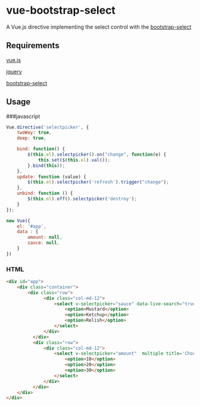 # vue-bootstrap-select

A Vue.js directive implementing the select control with the [bootstrap-select](https://github.com/silviomoreto/bootstrap-select)

## Requirements

[vue.js](https://github.com/vuejs/vue) 

[jquery](https://github.com/jquery/jquery) 

[bootstrap-select](https://github.com/silviomoreto/bootstrap-select) 

## Usage

###javascript
```javascript
Vue.directive('selectpicker', {
    twoWay: true,
    deep: true,

    bind: function() {
        $(this.el).selectpicker().on("change", function(e) {
            this.set($(this.el).val());
        }.bind(this));
    },
    update: function (value) {
        $(this.el).selectpicker('refresh').trigger("change");
    },
    unbind: function () {
        $(this.el).off().selectpicker('destroy');
    }
});

new Vue({
    el: '#app',
    data : {
        amount: null,
        sauce: null,
    }
})

```

### HTML
```html
<div id="app">
    <div class="container">
        <div class="row">
              <div class="col-md-12">
                  <select v-selectpicker="sauce" data-live-search="true" title='Choose one of the following...'>
                      <option>Mustard</option>
                      <option>Ketchup</option>
                      <option>Relish</option>
                  </select>
              </div>
          </div>
          <div class="row">
              <div class="col-md-12">
                  <select v-selectpicker="amount"  multiple title='Choose one of the following...'>
                      <option>10</option>
                      <option>20</option>
                      <option>30</option>
                  </select>
              </div>
          </div>
    </div>
</div>
```

